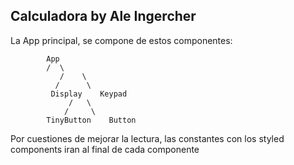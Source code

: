 Calculadora by Ale Ingercher
---------------------------------
La App principal, se compone de estos componentes:

			App
			/  \
		       /    \
		      /      \
	         Display    Keypad
			     /   \
			    /	  \
		    TinyButton    Button

Por cuestiones de mejorar la lectura, las constantes con los styled components
iran al final de cada componente
